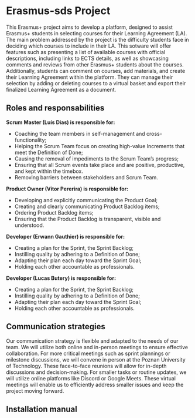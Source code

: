 # Erasmus-sds Project
This Erasmus+ project aims to develop a platform, designed to assist Erasmus+ students in selecting courses for their Learning Agreement (LA). The main problem addressed by the project is the difficulty students face in deciding which courses to include in their LA. This sotware will offer features such as presenting a list of available courses with official descriptions, including links to ECTS details, as well as showcasing comments and reviews from other Erasmus+ students about the courses. Additionally, students can comment on courses, add materials, and create their Learning Agreement within the platform. They can manage their selection by adding or deleting courses to a virtual basket and export their finalized Learning Agreement as a document.


## Roles and responsabilities
**Scrum Master (Luís Dias) is responsible for:**
+ Coaching the team members in self-management and cross-functionality;
+ Helping the Scrum Team focus on creating high-value Increments that meet the Definition of Done;
+ Causing the removal of impediments to the Scrum Team’s progress;
+ Ensuring that all Scrum events take place and are positive, productive, and kept within the timebox.
+ Removing barriers between stakeholders and Scrum Team.


**Product Owner (Vitor Pererira) is responsible for:**
+ Developing and explicitly communicating the Product Goal;
+ Creating and clearly communicating Product Backlog items;
+ Ordering Product Backlog items;
+ Ensuring that the Product Backlog is transparent, visible and understood.

**Developer (Erwann Gauthier) is responsible for:**
+ Creating a plan for the Sprint, the Sprint Backlog;
+ Instilling quality by adhering to a Definition of Done;
+ Adapting their plan each day toward the Sprint Goal;
+ Holding each other accountable as professionals.

**Developer (Lucas Butery) is responsible for:**
+ Creating a plan for the Sprint, the Sprint Backlog;
+ Instilling quality by adhering to a Definition of Done;
+ Adapting their plan each day toward the Sprint Goal;
+ Holding each other accountable as professionals.


## Communication strategies
Our communication strategy is flexible and adapted to the needs of our team. We will utilize both online and in-person meetings to ensure effective collaboration.
For more critical meetings such as sprint plannings or milestone discussions, we will convene in person at the Poznan University of Technology. These face-to-face reunions will allow for in-depth discussions and decision-making.
For smaller tasks or routine updates, we will utilize online platforms like Discord or Google Meets. These virtual meetings will enable us to efficiently address smaller issues and keep the project moving forward.

## Installation manual
